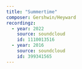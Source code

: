 ```yaml
---
title: "Summertime"
composer: Gershwin/Heyward
recordingz:
  - year: 2022
    source: soundcloud
    id: 1110013516
  - year: 2016
    source: soundcloud
    id: 399341565
---
```

